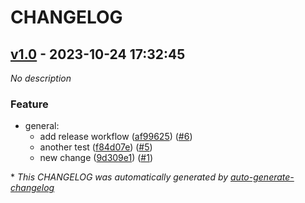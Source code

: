 # CHANGELOG

## [v1.0](https://github.com/jjaviertb/test/releases/tag/v1.0) - 2023-10-24 17:32:45

*No description*

### Feature

- general:
  - add release workflow ([af99625](https://github.com/jjaviertb/test/commit/af996255731ff826c56b76a521eabe5799d6e320)) ([#6](https://github.com/jjaviertb/test/pull/6))
  - another test ([f84d07e](https://github.com/jjaviertb/test/commit/f84d07ec63decdb46e86f3d0be8dda904837735c)) ([#5](https://github.com/jjaviertb/test/pull/5))
  - new change ([9d309e1](https://github.com/jjaviertb/test/commit/9d309e1b3fed2e824833418e0d46e2ab563bf590)) ([#1](https://github.com/jjaviertb/test/pull/1))

\* *This CHANGELOG was automatically generated by [auto-generate-changelog](https://github.com/BobAnkh/auto-generate-changelog)*
